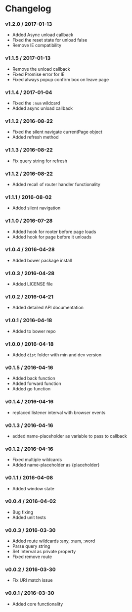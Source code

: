 # Changelog

### v1.2.0 / 2017-01-13
- Added Async unload callback
- Fixed the reset state for unload false
- Remove IE compatibility

### v1.1.5 / 2017-01-13
- Remove the unload callback
- Fixed Promise error for IE
- Fixed always popup confirm box on leave page

### v1.1.4 / 2017-01-04
- Fixed the `:num` wildcard
- Added async unload callback

### v1.1.2 / 2016-08-22
- Fixed the silent navigate currentPage object
- Added refresh method
### v1.1.3 / 2016-08-22
- Fix query string for refresh

### v1.1.2 / 2016-08-22
- Added recall of router handler functionality

### v1.1.1 / 2016-08-02
- Added silent navigation

### v1.1.0 / 2016-07-28
- Added hook for rooter before page loads 
- Added hook for page before it unloads

### v1.0.4 / 2016-04-28
- Added bower package install

### v1.0.3 / 2016-04-28
- Added LICENSE file

### v1.0.2 / 2016-04-21
- Added detailed API documentation

### v1.0.1 / 2016-04-18
- Added to bower repo

### v1.0.0 / 2016-04-18
- Added `dist` folder with min and dev version

### v0.1.5 / 2016-04-16
- Added back function
- Added forward function
- Added go function

### v0.1.4 / 2016-04-16
- replaced listener interval with browser events

### v0.1.3 / 2016-04-16
- added name-placeholder as variable to pass to callback

### v0.1.2 / 2016-04-16
- Fixed multiple wildcards
- Added name-placeholder as {placeholder}

### v0.1.1 / 2016-04-08
- Added window state

### v0.0.4 / 2016-04-02
- Bug fixing
- Added unit tests

### v0.0.3 / 2016-03-30
- Added route wildcards :any, :num, :word
- Parse query string
- Set Interval as private property
- Fixed remove route

### v0.0.2 / 2016-03-30
- Fix URI match issue

### v0.0.1 / 2016-03-30
- Added core functionality
